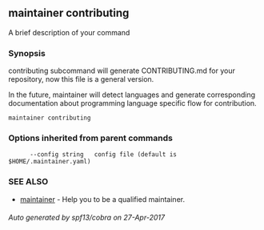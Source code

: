 ## maintainer contributing

A brief description of your command

### Synopsis


contributing subcommand will generate CONTRIBUTING.md for your repository, now
this file is a general version.

In the future, maintainer will detect languages and generate corresponding
documentation about programming language specific flow for contribution.

```
maintainer contributing
```

### Options inherited from parent commands

```
      --config string   config file (default is $HOME/.maintainer.yaml)
```

### SEE ALSO
* [maintainer](maintainer.md)	 - Help you to be a qualified maintainer.

###### Auto generated by spf13/cobra on 27-Apr-2017
